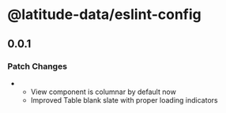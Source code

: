 # @latitude-data/eslint-config

## 0.0.1

### Patch Changes

- - View component is columnar by default now
  - Improved Table blank slate with proper loading indicators

